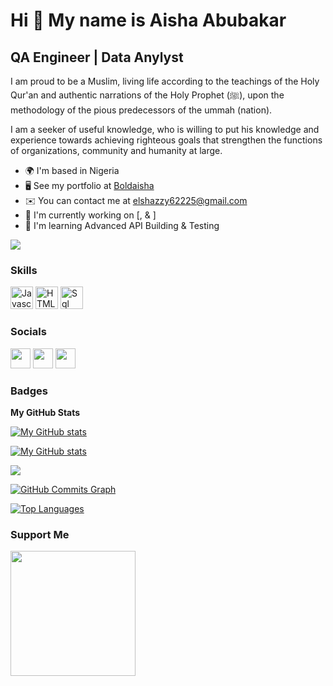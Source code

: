 Hi 👋 My name is Aisha Abubakar
==============================

QA Engineer | Data Anylyst
------------------------

I am proud to be a Muslim, living life according to the teachings of the Holy Qur'an and authentic narrations of the Holy Prophet (ﷺ), upon the methodology of the pious predecessors of the ummah (nation).

I am a seeker of useful knowledge, who is willing to put his knowledge and experience towards achieving righteous goals that strengthen the functions of organizations, community and humanity at large.

* 🌍  I'm based in Nigeria
* 🖥️  See my portfolio at [Boldaisha](https://boldaisha.netlify.app/)
* ✉️  You can contact me at [elshazzy62225@gmail.com](mailto:elshazzy6225@gmail.com)
* 🚀  I'm currently working on [,  & ]
* 🧠  I'm learning Advanced API Building & Testing 

<a href="https://www.github.com/boldaisha" target="_blank" rel="noreferrer"><img
src="https://img.shields.io/github/followers/boldaisha?logo=github&style=for-the-badge&color=0891b2&labelColor=1c1917" /></a>

### Skills

<p align="left">
</a><img src="https://raw.githubusercontent.com/danielcranney/readme-generator/main/public/icons/skills/javascript-colored.svg" width="36" height="36" alt="Javascript" /></a>
<a href="https://developer.mozilla.org/en-US/docs/Glossary/HTML5" target="_blank" rel="noreferrer"><img src="https://raw.githubusercontent.com/danielcranney/readme-generator/main/public/icons/skills/html5-colored.svg" width="36" height="36" alt="HTML5" /></a>
<a href="https://mysql.google.com/" target="_blank" rel="noreferrer"><img src="https://raw.githubusercontent.com/danielcranney/readme-generator/main/public/icons/skills/mysql-colored.svg" width="36" height="36" alt="Sql" /></a>
</p>


### Socials

<p align="left"> <a href="https://discord.com/users/al-mohad" target="_blank" rel="noreferrer"><img src="https://raw.githubusercontent.com/danielcranney/readme-generator/main/public/icons/socials/github.svg" width="32" height="32" /></a> <a href="https://www.linkedin.com/in/aisha-abubakar-292b00104/" target="_blank" rel="noreferrer"><img src="https://raw.githubusercontent.com/danielcranney/readme-generator/main/public/icons/socials/linkedin.svg" width="32" height="32" /></a> <a href="https://twitter.com/AishaAb99253771" target="_blank" rel="noreferrer"><img src="https://raw.githubusercontent.com/danielcranney/readme-generator/main/public/icons/socials/twitter.svg" width="32" height="32" /></a> </p>

### Badges

<b>My GitHub Stats</b>

<a href="https://www.github.com/boldaisha"><img src="https://github-readme-stats.vercel.app/api?username=boldaisha&show_icons=true&hide=&count_private=true&title_color=0891b2&text_color=ffffff&icon_color=0891b2&bg_color=1c1917&hide_border=true&show_icons=true" alt="My GitHub stats" /></a>

<a href="https://www.github.com/boldaisha"><img src="https://github-readme-stats.vercel.app/api?username=boldaisha&show_icons=true&hide=&count_private=true&title_color=0891b2&text_color=ffffff&icon_color=0891b2&bg_color=1c1917&hide_border=true&show_icons=true" alt="My GitHub stats" /></a>

<a href="https://www.github.com/boldaisha"><img src="https://github-readme-streak-stats.herokuapp.com/?user=boldaisha&stroke=ffffff&background=1c1917&ring=0891b2&fire=0891b2&currStreakNum=ffffff&currStreakLabel=0891b2&sideNums=ffffff&sideLabels=ffffff&dates=ffffff&hide_border=true" /></a>

<a href="https://www.github.com/boldaisha"><img src="https://activity-graph.herokuapp.com/graph?username=boldaisha&bg_color=1c1917&color=ffffff&line=0891b2&point=ffffff&area_color=1c1917&area=true&hide_border=true&custom_title=GitHub%20Commits%20Graph" alt="GitHub Commits Graph" /></a>

<a href="https://github.com/boldaisha" align="left"><img src="https://github-readme-stats.vercel.app/api/top-langs/?username=boldaisha&langs_count=10&title_color=0891b2&text_color=ffffff&icon_color=0891b2&bg_color=1c1917&hide_border=true&locale=en&custom_title=Top%20%Languages" alt="Top Languages" /></a>

<!-- <b>Top Repositories</b>

<div width="100%" align="center"><a href="https://github.com/Vetrivel-VP/watchme_fullstack_sanity_project" align="left"><img align="left" width="45%" src="https://github-readme-stats.vercel.app/api/pin/?username=Vetrivel-VP&repo=watchme_fullstack_sanity_project&title_color=0891b2&text_color=ffffff&icon_color=0891b2&bg_color=1c1917&hide_border=true&locale=en" /></a><a href="https://github.com/Vetrivel-VP/foodapp-yt-mar22" align="right"><img align="right" width="45%" src="https://github-readme-stats.vercel.app/api/pin/?username=Vetrivel-VP&repo=foodapp-yt-mar22&title_color=0891b2&text_color=ffffff&icon_color=0891b2&bg_color=1c1917&hide_border=true&locale=en" /></a></div><br /><br /><br /><br /><br /><br /><br />

<br /><br /><br /><br /><br />

<div width="100%" align="center"><a href="https://github.com/Vetrivel-VP/spotify-clone" align="left"><img align="left" width="45%" src="https://github-readme-stats.vercel.app/api/pin/?username=Vetrivel-VP&repo=spotify-clone&title_color=0891b2&text_color=ffffff&icon_color=0891b2&bg_color=1c1917&hide_border=true&locale=en" /></a></div> -->
### Support Me

<a href="https://www.buymeacoffee.com/boldaisha"><img src="https://cdn.buymeacoffee.com/buttons/v2/default-red.png" width="200" /></a>
